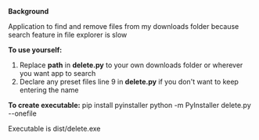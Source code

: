**Background**

Application to find and remove files from my downloads folder because search feature in file explorer is slow

**To use yourself:**
1) Replace **path** in **delete.py** to your own downloads folder or wherever you want app to search
2) Declare any preset files line 9 in **delete.py** if you don't want to keep entering the name


**To create executable:**
pip install pyinstaller
python -m PyInstaller delete.py --onefile

Executable is dist/delete.exe
